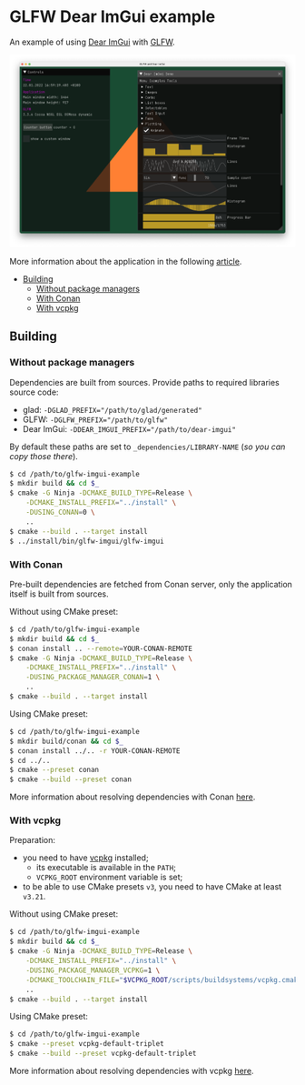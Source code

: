 # GLFW Dear ImGui example

An example of using [Dear ImGui](https://github.com/ocornut/imgui) with [GLFW](https://www.glfw.org).

![GLFW and Dear ImGui](/img/screenshot.png "GLFW and Dear ImGui")

More information about the application in the following [article](https://decovar.dev/blog/2019/08/04/glfw-dear-imgui/).

<!-- MarkdownTOC -->

- [Building](#building)
    - [Without package managers](#without-package-managers)
    - [With Conan](#with-conan)
    - [With vcpkg](#with-vcpkg)

<!-- /MarkdownTOC -->

## Building

### Without package managers

Dependencies are built from sources. Provide paths to required libraries source code:

- glad: `-DGLAD_PREFIX="/path/to/glad/generated"`
- GLFW: `-DGLFW_PREFIX="/path/to/glfw"`
- Dear ImGui: `-DDEAR_IMGUI_PREFIX="/path/to/dear-imgui"`

By default these paths are set to `_dependencies/LIBRARY-NAME` (*so you can copy those there*).

``` sh
$ cd /path/to/glfw-imgui-example
$ mkdir build && cd $_
$ cmake -G Ninja -DCMAKE_BUILD_TYPE=Release \
    -DCMAKE_INSTALL_PREFIX="../install" \
    -DUSING_CONAN=0 \
    ..
$ cmake --build . --target install
$ ../install/bin/glfw-imgui/glfw-imgui
```

### With Conan

Pre-built dependencies are fetched from Conan server, only the application itself is built from sources.

Without using CMake preset:

``` sh
$ cd /path/to/glfw-imgui-example
$ mkdir build && cd $_
$ conan install .. --remote=YOUR-CONAN-REMOTE
$ cmake -G Ninja -DCMAKE_BUILD_TYPE=Release \
    -DCMAKE_INSTALL_PREFIX="../install" \
    -DUSING_PACKAGE_MANAGER_CONAN=1 \
    ..
$ cmake --build . --target install
```

Using CMake preset:

``` sh
$ cd /path/to/glfw-imgui-example
$ mkdir build/conan && cd $_
$ conan install ../.. -r YOUR-CONAN-REMOTE
$ cd ../..
$ cmake --preset conan
$ cmake --build --preset conan
```

More information about resolving dependencies with Conan [here](https://decovar.dev/blog/2022/02/06/cpp-dependencies-with-conan/).

### With vcpkg

Preparation:

- you need to have [vcpkg](https://vcpkg.io/) installed;
    + its executable is available in the `PATH`;
    + `VCPKG_ROOT` environment variable is set;
- to be able to use CMake presets `v3`, you need to have CMake at least `v3.21`.

Without using CMake preset:

``` sh
$ cd /path/to/glfw-imgui-example
$ mkdir build && cd $_
$ cmake -G Ninja -DCMAKE_BUILD_TYPE=Release \
    -DCMAKE_INSTALL_PREFIX="../install" \
    -DUSING_PACKAGE_MANAGER_VCPKG=1 \
    -DCMAKE_TOOLCHAIN_FILE="$VCPKG_ROOT/scripts/buildsystems/vcpkg.cmake" \
    ..
$ cmake --build . --target install
```

Using CMake preset:

``` sh
$ cd /path/to/glfw-imgui-example
$ cmake --preset vcpkg-default-triplet
$ cmake --build --preset vcpkg-default-triplet
```

More information about resolving dependencies with vcpkg [here](https://decovar.dev/blog/2022/10/30/cpp-dependencies-with-vcpkg/).
